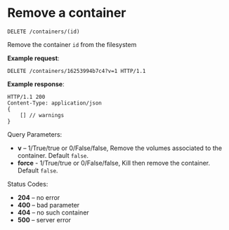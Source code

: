 # Remove a container

`DELETE /containers/(id)`

Remove the container `id` from the filesystem

**Example request**:

    DELETE /containers/16253994b7c4?v=1 HTTP/1.1

**Example response**:

    HTTP/1.1 200 
    Content-Type: application/json
    {
        [] // warnings
    }

Query Parameters:

-   **v** – 1/True/true or 0/False/false, Remove the volumes associated to the container.  Default `false`.
-   **force** - 1/True/true or 0/False/false, Kill then remove the container.  Default `false`.

Status Codes:

-   **204** – no error
-   **400** – bad parameter
-   **404** – no such container
-   **500** – server error

